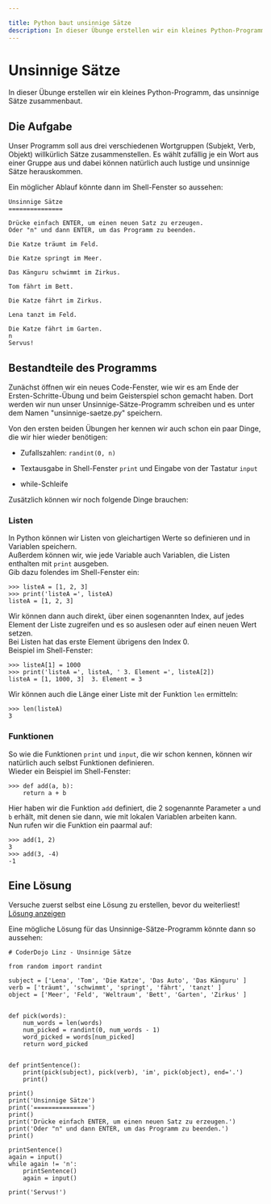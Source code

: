 ```yaml
---

title: Python baut unsinnige Sätze
description: In dieser Übunge erstellen wir ein kleines Python-Programm, das unsinnige Sätze zusammenbaut.
---
```



# Unsinnige Sätze

In dieser Übunge erstellen wir ein kleines Python-Programm, das unsinnige Sätze zusammenbaut.


## Die Aufgabe

Unser Programm soll aus drei verschiedenen Wortgruppen (Subjekt, Verb, Objekt) willkürlich Sätze zusammenstellen.
Es wählt zufällig je ein Wort aus einer Gruppe aus und dabei können natürlich auch lustige und unsinnige Sätze herauskommen.

Ein möglicher Ablauf könnte dann im Shell-Fenster so aussehen:

	Unsinnige Sätze
	===============

	Drücke einfach ENTER, um einen neuen Satz zu erzeugen.
	Oder "n" und dann ENTER, um das Programm zu beenden.

	Die Katze träumt im Feld.

	Die Katze springt im Meer.

	Das Känguru schwimmt im Zirkus.

	Tom fährt im Bett.

	Die Katze fährt im Zirkus.

	Lena tanzt im Feld.

	Die Katze fährt im Garten.
	n
	Servus!


## Bestandteile des Programms

Zunächst öffnen wir ein neues Code-Fenster, wie wir es am Ende der Ersten-Schritte-Übung und beim Geisterspiel schon gemacht haben.
Dort werden wir nun unser Unsinnige-Sätze-Programm schreiben und es unter dem Namen "unsinnige-saetze.py" speichern.

Von den ersten beiden Übungen her kennen wir auch schon ein paar Dinge, die wir hier wieder benötigen:

* Zufallszahlen: `randint(0, n)`

* Textausgabe in Shell-Fenster `print` und Eingabe von der Tastatur `input`

* while-Schleife

Zusätzlich können wir noch folgende Dinge brauchen:


### Listen

In Python können wir Listen von gleichartigen Werte so definieren und in Variablen speichern.<br />
Außerdem können wir, wie jede Variable auch Variablen, die Listen enthalten mit `print` ausgeben.<br />
Gib dazu folendes im Shell-Fenster ein:

	>>> listeA = [1, 2, 3]
	>>> print('listeA =', listeA)
	listeA = [1, 2, 3]

Wir können dann auch direkt, über einen sogenannten Index, auf jedes Element der Liste zugreifen und es so auslesen oder auf einen neuen Wert setzen.<br />
Bei Listen hat das erste Element übrigens den Index 0.<br />
Beispiel im Shell-Fenster:

	>>> listeA[1] = 1000
	>>> print('listeA =', listeA, ' 3. Element =', listeA[2])
	listeA = [1, 1000, 3]  3. Element = 3

Wir können auch die Länge einer Liste mit der Funktion `len` ermitteln:

	>>> len(listeA)
	3


### Funktionen

So wie die Funktionen `print` und `input`, die wir schon kennen, können wir natürlich auch selbst Funktionen definieren.<br />
Wieder ein Beispiel im Shell-Fenster:

	>>> def add(a, b):
		return a + b

Hier haben wir die Funktion `add` definiert, die 2 sogenannte Parameter `a` und `b` erhält, mit denen sie dann, wie mit lokalen Variablen arbeiten kann.<br />
Nun rufen wir die Funktion ein paarmal auf:

	>>> add(1, 2)
	3
	>>> add(3, -4)
	-1


## Eine Lösung

<div class="alert alert-info cd-alert-medium">
    Versuche zuerst selbst eine Lösung zu erstellen, bevor du weiterliest!<br/>
    <a class="btn btn-success" href="#solution">Lösung anzeigen</a>
</div>
<div class="empty-page"></div>

Eine mögliche Lösung für das Unsinnige-Sätze-Programm könnte dann so aussehen:

<a id="solution"></a>

	# CoderDojo Linz - Unsinnige Sätze

	from random import randint

	subject = ['Lena', 'Tom', 'Die Katze', 'Das Auto', 'Das Känguru' ]
	verb = ['träumt', 'schwimmt', 'springt', 'fährt', 'tanzt' ]
	object = ['Meer', 'Feld', 'Weltraum', 'Bett', 'Garten', 'Zirkus' ]


	def pick(words):
		num_words = len(words)
		num_picked = randint(0, num_words - 1)
		word_picked = words[num_picked]
		return word_picked


	def printSentence():
		print(pick(subject), pick(verb), 'im', pick(object), end='.')
		print()

	print()
	print('Unsinnige Sätze')
	print('===============')
	print()
	print('Drücke einfach ENTER, um einen neuen Satz zu erzeugen.')
	print('Oder "n" und dann ENTER, um das Programm zu beenden.')
	print()

	printSentence()
	again = input()
	while again != 'n':
		printSentence()
		again = input()

	print('Servus!')
